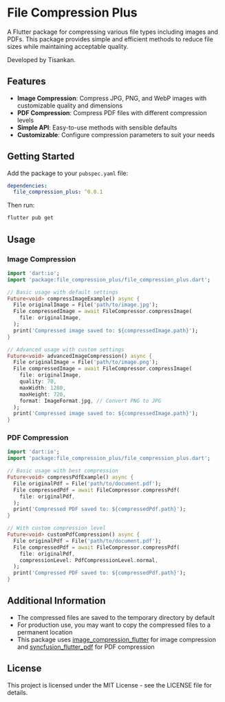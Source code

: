 # File Compression Plus

A Flutter package for compressing various file types including images and PDFs. This package provides simple and efficient methods to reduce file sizes while maintaining acceptable quality.

Developed by Tisankan.

## Features

- **Image Compression**: Compress JPG, PNG, and WebP images with customizable quality and dimensions
- **PDF Compression**: Compress PDF files with different compression levels
- **Simple API**: Easy-to-use methods with sensible defaults
- **Customizable**: Configure compression parameters to suit your needs

## Getting Started

Add the package to your `pubspec.yaml` file:

```yaml
dependencies:
  file_compression_plus: ^0.0.1
```

Then run:

```bash
flutter pub get
```

## Usage

### Image Compression

```dart
import 'dart:io';
import 'package:file_compression_plus/file_compression_plus.dart';

// Basic usage with default settings
Future<void> compressImageExample() async {
  File originalImage = File('path/to/image.jpg');
  File compressedImage = await FileCompressor.compressImage(
    file: originalImage,
  );
  print('Compressed image saved to: ${compressedImage.path}');
}

// Advanced usage with custom settings
Future<void> advancedImageCompression() async {
  File originalImage = File('path/to/image.png');
  File compressedImage = await FileCompressor.compressImage(
    file: originalImage,
    quality: 70,
    maxWidth: 1280,
    maxHeight: 720,
    format: ImageFormat.jpg, // Convert PNG to JPG
  );
  print('Compressed image saved to: ${compressedImage.path}');
}
```

### PDF Compression

```dart
import 'dart:io';
import 'package:file_compression_plus/file_compression_plus.dart';

// Basic usage with best compression
Future<void> compressPdfExample() async {
  File originalPdf = File('path/to/document.pdf');
  File compressedPdf = await FileCompressor.compressPdf(
    file: originalPdf,
  );
  print('Compressed PDF saved to: ${compressedPdf.path}');
}

// With custom compression level
Future<void> customPdfCompression() async {
  File originalPdf = File('path/to/document.pdf');
  File compressedPdf = await FileCompressor.compressPdf(
    file: originalPdf,
    compressionLevel: PdfCompressionLevel.normal,
  );
  print('Compressed PDF saved to: ${compressedPdf.path}');
}
```

## Additional Information

- The compressed files are saved to the temporary directory by default
- For production use, you may want to copy the compressed files to a permanent location
- This package uses [image_compression_flutter](https://pub.dev/packages/image_compression_flutter) for image compression and [syncfusion_flutter_pdf](https://pub.dev/packages/syncfusion_flutter_pdf) for PDF compression

## License

This project is licensed under the MIT License - see the LICENSE file for details.

```
